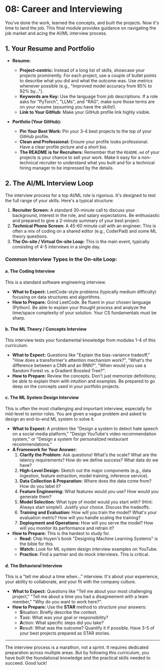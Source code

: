 # 08: Career and Interviewing

You've done the work, learned the concepts, and built the projects. Now it's time to land the job. This final module provides guidance on navigating the job market and acing the AI/ML interview process.

## 1. Your Resume and Portfolio

*   **Resume:**
    *   **Project-centric:** Instead of a long list of skills, showcase your projects prominently. For each project, use a couple of bullet points to describe what you did and what the outcome was. Use metrics whenever possible (e.g., "Improved model accuracy from 85% to 92% by...").
    *   **Keywords are Key:** Use the language from job descriptions. If a role asks for "PyTorch", "LLMs", and "RAG", make sure those terms are on your resume (assuming you have the skills!).
    *   **Link to Your GitHub:** Make your GitHub profile link highly visible.

*   **Portfolio (Your GitHub):**
    *   **Pin Your Best Work:** Pin your 3-4 best projects to the top of your GitHub profile.
    *   **Clean and Professional:** Ensure your profile looks professional. Have a clear profile picture and a short bio.
    *   **The README is for Recruiters:** Remember that the `README.md` of your projects is your chance to sell your work. Make it easy for a non-technical recruiter to understand what you built and for a technical hiring manager to be impressed by the details.

## 2. The AI/ML Interview Loop

The interview process for a top AI/ML role is rigorous. It's designed to test the full range of your skills. Here's a typical structure:

1.  **Recruiter Screen:** A standard 30-minute call to discuss your background, interest in the role, and salary expectations. Be enthusiastic and prepared to give a 2-minute summary of your best project.
2.  **Technical Phone Screen:** A 45-60 minute call with an engineer. This is often a mix of coding on a shared editor (e.g., CoderPad) and some ML theory questions.
3.  **The On-site / Virtual On-site Loop:** This is the main event, typically consisting of 4-5 interviews in a single day.

### Common Interview Types in the On-site Loop:

#### a. The Coding Interview
This is a standard software engineering interview.
*   **What to Expect:** LeetCode-style problems (typically medium difficulty) focusing on data structures and algorithms.
*   **How to Prepare:** Grind LeetCode. Be fluent in your chosen language (Python). Be able to explain your thought process and analyze the time/space complexity of your solution. Your CS fundamentals must be sharp.

#### b. The ML Theory / Concepts Interview
This interview tests your fundamental knowledge from modules 1-4 of this curriculum.
*   **What to Expect:** Questions like "Explain the bias-variance tradeoff," "How does a transformer's attention mechanism work?", "What's the difference between a CNN and an RNN?", "When would you use a Random Forest vs. a Gradient Boosted Tree?".
*   **How to Prepare:** Review the concepts. Don't just memorize definitions; be able to explain them with intuition and examples. Be prepared to go deep on the concepts used in your portfolio projects.

#### c. The ML System Design Interview
This is often the most challenging and important interview, especially for mid-level to senior roles. You are given a vague problem and asked to design an end-to-end ML system to solve it.
*   **What to Expect:** A problem like "Design a system to detect hate speech on a social media platform," "Design YouTube's video recommendation system," or "Design a system for personalized restaurant recommendations."
*   **A Framework for Your Answer:**
    1.  **Clarify the Problem:** Ask questions! What's the scale? What are the latency requirements? How do we define success? What data do we have?
    2.  **High-Level Design:** Sketch out the major components (e.g., data ingestion, feature extraction, model training, inference service).
    3.  **Data Collection & Preparation:** Where does the data come from? How do you label it?
    4.  **Feature Engineering:** What features would you use? How would you generate them?
    5.  **Model Selection:** What type of model would you start with? (Hint: Always start simple!). Justify your choice. Discuss the tradeoffs.
    6.  **Training and Evaluation:** How will you train the model? What's your evaluation metric? How will you handle scaling the training?
    7.  **Deployment and Operations:** How will you serve the model? How will you monitor its performance and retrain it?
*   **How to Prepare:** This is the hardest to study for.
    *   **Read:** Chip Huyen's book "Designing Machine Learning Systems" is the bible for this.
    *   **Watch:** Look for ML system design interview examples on YouTube.
    *   **Practice:** Find a partner and do mock interviews. This is critical.

#### d. The Behavioral Interview
This is a "tell me about a time when..." interview. It's about your experience, your ability to collaborate, and your fit with the company culture.
*   **What to Expect:** Questions like "Tell me about your most challenging project," "Tell me about a time you had a disagreement with a team member," "Why do you want to work here?".
*   **How to Prepare:** Use the **STAR** method to structure your answers:
    *   **S**ituation: Briefly describe the context.
    *   **T**ask: What was your goal or responsibility?
    *   **A**ction: What specific steps did you take?
    *   **R**esult: What was the outcome? Quantify it if possible.
    Have 3-5 of your best projects prepared as STAR stories.

---

The interview process is a marathon, not a sprint. It requires dedicated preparation across multiple areas. But by following this curriculum, you have built the foundational knowledge and the practical skills needed to succeed. Good luck!
